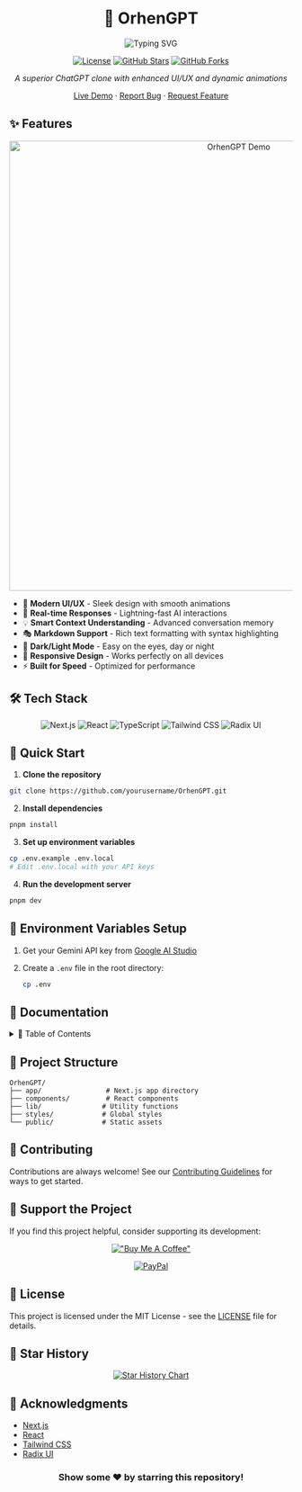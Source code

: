 <div align="center">
  
# 🤖 OrhenGPT

<p align="center">
  <img src="https://readme-typing-svg.herokuapp.com?font=Fira+Code&weight=500&size=40&pause=1000&color=0CE82B&center=true&vCenter=true&width=600&height=100&lines=Welcome+to+OrhenGPT+🚀;Better+than+ChatGPT+✨;Fully+Functional+AI+Chat+💫" alt="Typing SVG" />
</p>

[![License](https://img.shields.io/badge/license-MIT-blue.svg)](LICENSE)
[![GitHub Stars](https://img.shields.io/github/stars/jcristdorhen/OrhenGPTX?style=social)](https://github.com/jcristdorhen/OrhenGPTX/stargazers)
[![GitHub Forks](https://img.shields.io/github/forks/jcristdorhen/OrhenGPTX?style=social)](https://github.com/jcristdorhen/OrhenGPTX/network/members)

_A superior ChatGPT clone with enhanced UI/UX and dynamic animations_

[Live Demo](https://orhengptx.vercel.app/) · [Report Bug](https://github.com/jcristdorhen/OrhenGPTX/issues) · [Request Feature](https://github.com/jcristdorhen/OrhenGPTX/issues)

</div>

## ✨ Features

<div align="center">
  <img src="https://i.imgur.com/YourDemoGif.gif" alt="OrhenGPT Demo" width="800px" />
</div>

- 🎨 **Modern UI/UX** - Sleek design with smooth animations
- 🚀 **Real-time Responses** - Lightning-fast AI interactions
- 💡 **Smart Context Understanding** - Advanced conversation memory
- 🎭 **Markdown Support** - Rich text formatting with syntax highlighting
- 🌙 **Dark/Light Mode** - Easy on the eyes, day or night
- 📱 **Responsive Design** - Works perfectly on all devices
- ⚡ **Built for Speed** - Optimized for performance

## 🛠️ Tech Stack

<div align="center">
  
![Next.js](https://img.shields.io/badge/Next.js-black?style=for-the-badge&logo=next.js&logoColor=white)
![React](https://img.shields.io/badge/React-61DAFB?style=for-the-badge&logo=react&logoColor=black)
![TypeScript](https://img.shields.io/badge/TypeScript-007ACC?style=for-the-badge&logo=typescript&logoColor=white)
![Tailwind CSS](https://img.shields.io/badge/Tailwind_CSS-38B2AC?style=for-the-badge&logo=tailwind-css&logoColor=white)
![Radix UI](https://img.shields.io/badge/Radix_UI-161618?style=for-the-badge&logo=radix-ui&logoColor=white)

</div>

## 🚀 Quick Start

1. **Clone the repository**
```bash
git clone https://github.com/yourusername/OrhenGPT.git
```

2. **Install dependencies**
```bash
pnpm install
```

3. **Set up environment variables**
```bash
cp .env.example .env.local
# Edit .env.local with your API keys
```

4. **Run the development server**
```bash
pnpm dev
```

## 🔑 Environment Variables Setup

1. Get your Gemini API key from [Google AI Studio](https://makersuite.google.com/app/apikey)

2. Create a `.env` file in the root directory:
   ```bash
   cp .env
   ```

## 📖 Documentation

<details>
<summary>📑 Table of Contents</summary>

- [Installation Guide](#-quick-start)
- [Environment Variables](#-environment-variables)
- [Project Structure](#-project-structure)
- [Contributing Guidelines](CONTRIBUTING.md)
- [Code of Conduct](CODE_OF_CONDUCT.md)

</details>

## 🌟 Project Structure

```plaintext
OrhenGPT/
├── app/                # Next.js app directory
├── components/         # React components
├── lib/               # Utility functions
├── styles/            # Global styles
└── public/            # Static assets
```

## 🤝 Contributing

Contributions are always welcome! See our [Contributing Guidelines](CONTRIBUTING.md) for ways to get started.

## 💖 Support the Project

If you find this project helpful, consider supporting its development:

<div align="center">

[!["Buy Me A Coffee"](https://www.buymeacoffee.com/assets/img/custom_images/orange_img.png)](YOUR_BUYMEACOFFEE_LINK)

[![PayPal](https://img.shields.io/badge/PayPal-00457C?style=for-the-badge&logo=paypal&logoColor=white)](YOUR_PAYPAL_LINK)

</div>

## 📜 License

This project is licensed under the MIT License - see the [LICENSE](LICENSE) file for details.

## 🌟 Star History

<div align="center">
  
[![Star History Chart](https://api.star-history.com/svg?repos=yourusername/OrhenGPT&type=Date)](https://star-history.com/#yourusername/OrhenGPT&Date)

</div>

## 🙏 Acknowledgments

- [Next.js](https://nextjs.org/)
- [React](https://reactjs.org/)
- [Tailwind CSS](https://tailwindcss.com/)
- [Radix UI](https://www.radix-ui.com/)

<div align="center">

### Show some ❤️ by starring this repository!

</div>
